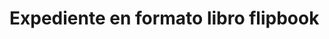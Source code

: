 # Expediente en formato libro flipbook

 <object data="https://vl.anaquel.es.eu.org/" width="100%" height="600px"></object> 
